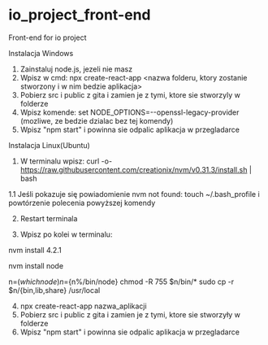 # io_project_front-end
Front-end for io project

Instalacja Windows

1. Zainstaluj node.js, jezeli nie masz
2. Wpisz w cmd: npx create-react-app <nazwa folderu, ktory zostanie stworzony i w nim bedzie aplikacja>
3. Pobierz src i public z gita i zamien je z tymi, ktore sie stworzyly w folderze
4. Wpisz komende: set NODE_OPTIONS=--openssl-legacy-provider (mozliwe, ze bedzie dzialac bez tej komendy)
5. Wpisz "npm start" i powinna sie odpalic aplikacja w przegladarce

Instalacja Linux(Ubuntu)
1. W terminalu wpisz: curl -o- https://raw.githubusercontent.com/creationix/nvm/v0.31.3/install.sh | bash

1.1 Jeśli pokazuje się powiadomienie nvm not found:  touch ~/.bash_profile i powtórzenie polecenia powyższej komendy

2. Restart terminala

3. Wpisz po kolei w terminalu: 

nvm install 4.2.1

nvm install node

n=$(which node)
n=${n%/bin/node}
chmod -R 755 $n/bin/* 
sudo cp -r $n/{bin,lib,share} /usr/local 

4. npx create-react-app nazwa_aplikacji
5. Pobierz src i public z gita i zamien je z tymi, ktore sie stworzyły w folderze
6. Wpisz "npm start" i powinna sie odpalic aplikacja w przegladarce
